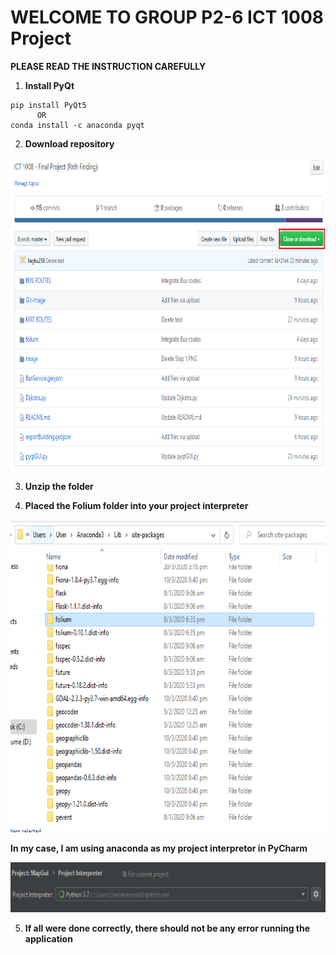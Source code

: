 # WELCOME TO GROUP P2-6 ICT 1008 Project 

**PLEASE READ THE INSTRUCTION CAREFULLY**

1) **Install PyQt**

```
pip install PyQt5
      OR
conda install -c anaconda pyqt
```

2) **Download repository**
<img src="Git-Image/Step 1.PNG" width="700" height="500" >

3) **Unzip the folder**

4) **Placed the Folium folder into your project interpreter**

<img src="Git-Image/Folium_folder.PNG" width="700" height="500" >

**In my case, I am using anaconda as my project interpretor in PyCharm**

<img src="Git-Image/project_interpreter.PNG" width="700" height="80" >

5) **If all were done correctly, there should not be any error running the application**
